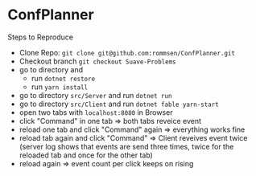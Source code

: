 # ConfPlanner

Steps to Reproduce

* Clone Repo: `git clone git@github.com:rommsen/ConfPlanner.git`
* Checkout branch `git checkout Suave-Problems`
* go to directory and 
  * run `dotnet restore`
  * run `yarn install`
* go to directory `src/Server` and run `dotnet run`
* go to directory `src/Client` and run `dotnet fable yarn-start`
* open two tabs with `localhost:8080` in Browser 
* click "Command" in one tab => both tabs reveice event
* reload one tab and click "Command" again => everything works fine
* reload tab again and click "Command" => Client reveives event twice (server log shows that events are send three times, twice for the reloaded tab and once for the other tab)
* reload again => event count per click keeps on rising


